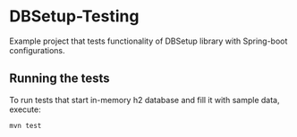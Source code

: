 # DBSetup-Testing

Example project that tests functionality of DBSetup library with Spring-boot configurations.

## Running the tests

To run tests that start in-memory h2 database and fill it with sample data, execute:

```
mvn test
```
